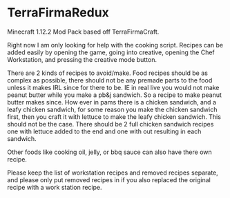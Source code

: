 # TerraFirmaRedux
Minecraft 1.12.2 Mod Pack based off TerraFirmaCraft.

Right now I am only looking for help with the cooking script. Recipes can be added easily by opening the game, 
going into creative, opening the Chef Workstation, and pressing the creative mode button.

There are 2 kinds of recipes to avoid/make. Food recipes should be as complex as possible, 
there should not be any premade parts to the food unless it makes IRL since for there to be. 
IE in real live you would not make peanut butter while you make a pb&j sandwich. So a recipe to
make peanut butter makes since. How ever in pams there is a chicken sandwich, and a leafy 
chicken sandwich, for some reason you make the chicken sandwich first, then you craft it with 
lettuce to make the leafy chicken sandwich. This should not be the case. There should be 2 full
chicken sandwich recipes one with lettuce added to the end and one with out resulting in each sandwich.

Other foods like cooking oil, jelly, or bbq sauce can also have there own recipe.

Please keep the list of workstation recipes and removed recipes separate, and please only put removed recipes 
in if you also replaced the original recipe with a work station recipe.
